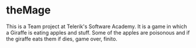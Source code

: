 # theMage
This is a Team project at Telerik's Software Academy. It is a game in which a Giraffe is eating apples and stuff. Some of the apples are poisonous and if the giraffe eats them if dies, game over, finito. 
